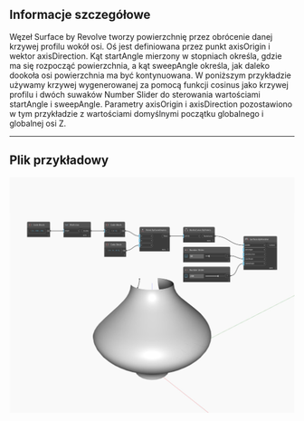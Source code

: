 ## Informacje szczegółowe
Węzeł Surface by Revolve tworzy powierzchnię przez obrócenie danej krzywej profilu wokół osi. Oś jest definiowana przez punkt axisOrigin i wektor axisDirection. Kąt startAngle mierzony w stopniach określa, gdzie ma się rozpocząć powierzchnia, a kąt sweepAngle określa, jak daleko dookoła osi powierzchnia ma być kontynuowana. W poniższym przykładzie używamy krzywej wygenerowanej za pomocą funkcji cosinus jako krzywej profilu i dwóch suwaków Number Slider do sterowania wartościami startAngle i sweepAngle. Parametry axisOrigin i axisDirection pozostawiono w tym przykładzie z wartościami domyślnymi początku globalnego i globalnej osi Z.
___
## Plik przykładowy

![ByRevolve](./Autodesk.DesignScript.Geometry.Surface.ByRevolve_img.jpg)

